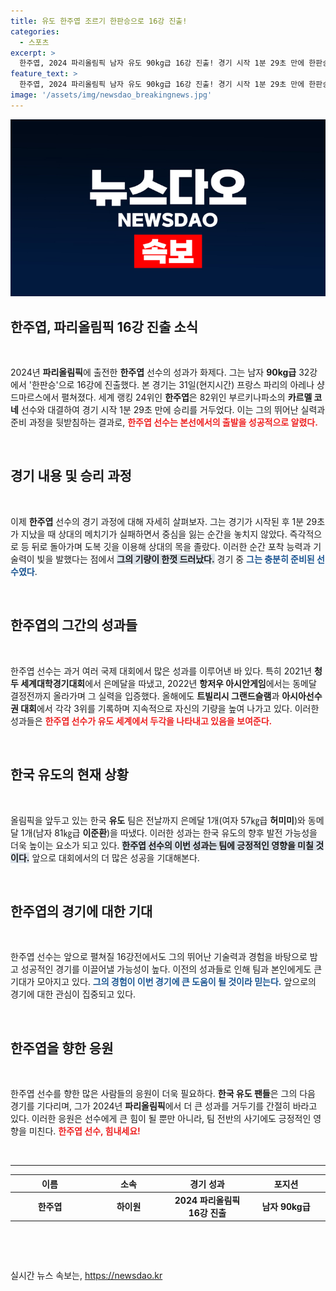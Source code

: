 ```yaml
---
title: 유도 한주엽 조르기 한판승으로 16강 진출!
categories:
  - 스포츠
excerpt: >
  한주엽, 2024 파리올림픽 남자 유도 90kg급 16강 진출! 경기 시작 1분 29초 만에 한판승을 거두며 세계 무대에서의 저력을 발휘했다. 유도의 새로운 스타 탄생을 놓치지 마세요!
feature_text: >
  한주엽, 2024 파리올림픽 남자 유도 90kg급 16강 진출! 경기 시작 1분 29초 만에 한판승을 거두며 세계 무대에서의 저력을 발휘했다. 유도의 새로운 스타 탄생을 놓치지 마세요!
image: '/assets/img/newsdao_breakingnews.jpg'
---
```


<p><img src="/assets/img/newsdao_breakingnews.jpg" alt="flaretime 속보" /></p>

<h2 data-ke-size="size26">한주엽, 파리올림픽 16강 진출 소식</h2>

<p data-ke-size="size16">&nbsp;</p>

<p data-ke-size="size16">2024년 <b>파리올림픽</b>에 출전한 <b>한주엽</b> 선수의 성과가 화제다. 그는 남자 <b>90kg급</b> 32강에서 '한판승'으로 16강에 진출했다. 본 경기는 31일(현지시간) 프랑스 파리의 아레나 샹드마르스에서 펼쳐졌다. 세계 랭킹 24위인 <b>한주엽</b>은 82위인 부르키나파소의 <b>카르멜 코네</b> 선수와 대결하여 경기 시작 1분 29초 만에 승리를 거두었다. 이는 그의 뛰어난 실력과 준비 과정을 뒷받침하는 결과로, <b><span style="color: #ee2323;">한주엽 선수는 본선에서의 출발을 성공적으로 알렸다.</span></b></p>

<p data-ke-size="size16">&nbsp;</p>

<h2 data-ke-size="size26">경기 내용 및 승리 과정</h2>

<p data-ke-size="size16">&nbsp;</p>

<p data-ke-size="size16">이제 <b>한주엽</b> 선수의 경기 과정에 대해 자세히 살펴보자. 그는 경기가 시작된 후 1분 29초가 지났을 때 상대의 메치기가 실패하면서 중심을 잃는 순간을 놓치지 않았다. 즉각적으로 등 뒤로 돌아가며 도복 깃을 이용해 상대의 목을 졸랐다. 이러한 순간 포착 능력과 기술력이 빛을 발했다는 점에서 <b><span style="background-color: #21538527;">그의 기량이 한껏 드러났다.</span></b> 경기 중 <b><span style="color: #1a5490;">그는 충분히 준비된 선수였다</span></b>.</p>

<p data-ke-size="size16">&nbsp;</p>

<h2 data-ke-size="size26">한주엽의 그간의 성과들</h2>

<p data-ke-size="size16">&nbsp;</p>

<p data-ke-size="size16">한주엽 선수는 과거 여러 국제 대회에서 많은 성과를 이루어낸 바 있다. 특히 2021년 <b>청두 세계대학경기대회</b>에서 은메달을 따냈고, 2022년 <b>항저우 아시안게임</b>에서는 동메달 결정전까지 올라가며 그 실력을 입증했다. 올해에도 <b>트빌리시 그랜드슬램</b>과 <b>아시아선수권 대회</b>에서 각각 3위를 기록하며 지속적으로 자신의 기량을 높여 나가고 있다. 이러한 성과들은 <b><span style="color: #ee2323;">한주엽 선수가 유도 세계에서 두각을 나타내고 있음을 보여준다.</span></b></p>

<p data-ke-size="size16">&nbsp;</p>

<h2 data-ke-size="size26">한국 유도의 현재 상황</h2>

<p data-ke-size="size16">&nbsp;</p>

<p data-ke-size="size16">올림픽을 앞두고 있는 한국 <b>유도</b> 팀은 전날까지 은메달 1개(여자 57㎏급 <b>허미미</b>)와 동메달 1개(남자 81㎏급 <b>이준환</b>)을 따냈다. 이러한 성과는 한국 유도의 향후 발전 가능성을 더욱 높이는 요소가 되고 있다. <b><span style="background-color: #21538527;">한주엽 선수의 이번 성과는 팀에 긍정적인 영향을 미칠 것이다.</span></b> 앞으로 대회에서의 더 많은 성공을 기대해본다.</p>

<p data-ke-size="size16">&nbsp;</p>

<h2 data-ke-size="size26">한주엽의 경기에 대한 기대</h2>

<p data-ke-size="size16">&nbsp;</p>

<p data-ke-size="size16">한주엽 선수는 앞으로 펼쳐질 16강전에서도 그의 뛰어난 기술력과 경험을 바탕으로 밤고 성공적인 경기를 이끌어낼 가능성이 높다. 이전의 성과들로 인해 팀과 본인에게도 큰 기대가 모아지고 있다. <b><span style="color: #1a5490;">그의 경험이 이번 경기에 큰 도움이 될 것이라 믿는다.</span></b> 앞으로의 경기에 대한 관심이 집중되고 있다.</p>

<p data-ke-size="size16">&nbsp;</p>

<h2 data-ke-size="size26">한주엽을 향한 응원</h2>

<p data-ke-size="size16">&nbsp;</p>

<p data-ke-size="size16">한주엽 선수를 향한 많은 사람들의 응원이 더욱 필요하다. <b>한국 유도 팬들</b>은 그의 다음 경기를 기다리며, 그가 2024년 <b>파리올림픽</b>에서 더 큰 성과를 거두기를 간절히 바라고 있다. 이러한 응원은 선수에게 큰 힘이 될 뿐만 아니라, 팀 전반의 사기에도 긍정적인 영향을 미친다. <b><span style="color: #ee2323;">한주엽 선수, 힘내세요!</span></b></p>

<p data-ke-size="size16">&nbsp;</p>

<hr />

<table style="width: 100%; border-collapse: collapse;">
    <thead>
        <tr>
            <th style="width: 25%; text-align: center;"><b>이름</b></th>
            <th style="width: 25%; text-align: center;"><b>소속</b></th>
            <th style="width: 25%; text-align: center;"><b>경기 성과</b></th>
            <th style="width: 25%; text-align: center;"><b>포지션</b></th>
        </tr>
    </thead>
    <tbody>
        <tr>
            <td style="text-align: center; height: 40px;"><b>한주엽</b></td>
            <td style="text-align: center; height: 40px;"><b>하이원</b></td>
            <td style="text-align: center; height: 40px;"><b>2024 파리올림픽 16강 진출</b></td>
            <td style="text-align: center; height: 40px;"><b>남자 90kg급</b></td>
        </tr>
    </tbody>
</table>

<p data-ke-size="size16">&nbsp;</p>

<p data-ke-size="size16">&nbsp;</p>
실시간 뉴스 속보는, <a href="https://newsdao.kr" rel="dofollow">https://newsdao.kr</a>


